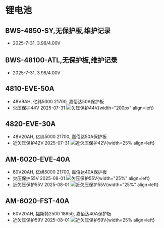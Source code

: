 # 锂电池
## BWS-4850-SY,无保护板,维护记录
- 2025-7-31, 3.96/4.00V

## BWS-48100-ATL,无保护板,维护记录
- 2025-7-31, 3.98/4.00V

## 4810-EVE-50A
- 48V9AH, 亿纬5000 21700, 嘉佰达50A保护板
- 欠压保护44V 2025-07-31
![欠压保护44V](./images/4810-EVE-50A-low-voltage-protection.PNG){width="200px" align=left} 
## 4820-EVE-30A
- 48V20AH, 亿纬5000 21700, 嘉佰达50A保护板
- 近欠压保护42V 2025-07-31
![近欠压保护42V](./images/4820-EVE-30A-under-voltage-protection.PNG){width=25% align=left}

## AM-6020-EVE-40A
- 60V20AH, 亿纬5000 21700, 嘉佰达40A保护板
- 欠压保护55V 2025-08-01
![欠压保护55V](./images/AM-6020-EVE-40保护电压.PNG){width="25%" align=left}
- 近欠压保护55V 2025-08-01
![近欠压保护55V](./images/AM-6020-EVE-40近保护电压.PNG){width="25%" align=left}

## AM-6020-FST-40A
- 60V20AH, 福斯特2500 18650, 嘉佰达40A保护板
- 近欠压保护59V 2025-08-01
![近欠压保护59V](./images/AM-6020-FST-40近保护电压.PNG){width=25% align=left}
